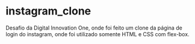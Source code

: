# instagram_clone

Desafio da Digital Innovation One, onde foi feito um clone da página de login do instagram, onde foi utilizado somente HTML e CSS com flex-box.
